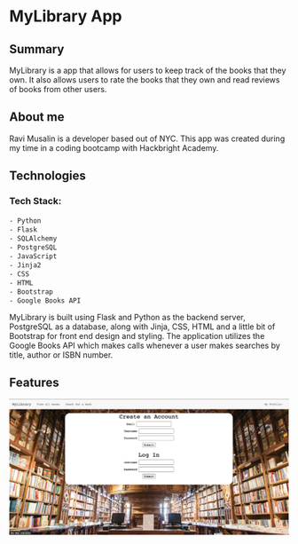 # MyLibrary App

## Summary

MyLibrary is a app that allows for users to keep track of the books that they own. It also allows users to rate the books that they own and read reviews of books from other users. 

## About me

Ravi Musalin is a developer based out of NYC. This app was created during my time in a coding bootcamp with Hackbright Academy. 

## Technologies 

### Tech Stack:
    - Python
    - Flask
    - SQLAlchemy
    - PostgreSQL
    - JavaScript
    - Jinja2
    - CSS
    - HTML 
    - Bootstrap
    - Google Books API

MyLibrary is built using Flask and Python as the backend server, PostgreSQL as a database, along with Jinja, CSS, HTML and a little bit of Bootstrap for front end design and styling. The application utilizes the Google Books API which makes calls whenever a user makes searches by title, author or ISBN number.

## Features

<p align="center">
  <img src="/static/Login.png">
</p>
